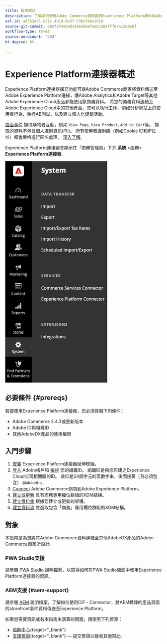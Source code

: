 ```yaml
---
title: 指南概述
description: 了解如何使用Adobe Commerce連接器將Experience Platform資料與Adobe Experience Platform整合。
exl-id: a8362e71-e21c-4b1d-8e3f-336e748e1018
source-git-commit: 092f2f4ab9d34466d66fe5b726bfff67a1309c6f
workflow-type: tm+mt
source-wordcount: '434'
ht-degree: 0%

---
```


# Experience Platform連接器概述

Experience Platform連接器擴充功能可讓Adobe Commerce商家將資料傳送至Adobe Experience Platform邊緣，讓Adobe Analytics和Adobe Target等其他Adobe Experience Cloud產品都能使用該商務資料。 將您的商務資料連結至Adobe Experience Cloud中的其他產品，您可以執行工作，例如分析網站上的使用者行為、執行AB測試，以及建立個人化促銷活動。

[店面事件](events.md) 擷取購物者互動，例如 `View Page`, `View Product`, `Add to Cart`等。 擷取的資料不包含個人識別資訊(PII)。 所有使用者識別碼（例如Cookie ID和IP位址）都會嚴格進行匿名處理。 [深入了解](https://www.adobe.com/privacy/experience-cloud.html).

Experience Platform連接器會顯示在「商務管理員」下方 **系統** >服務> **Experience Platform連接器**.

![Experience Platform連接器擴充功能管理檢視](assets/epc-adminui.png)

## 必要條件 {#prereqs}

若要使用Experience Platform連接器，您必須具備下列條件：

- Adobe Commerce 2.4.3或更新版本
- Adobe ID與組織ID
- 其他AdobeDX產品的使用權限

## 入門步驟

1. [安裝](install.md) Experience Platform連接器延伸模組。
1. [登入](https://helpx.adobe.com/manage-account/using/access-adobe-id-account.html) Adobe帳戶和 [檢視](https://experienceleague.adobe.com/docs/core-services/interface/administration/organizations.html#concept_EA8AEE5B02CF46ACBDAD6A8508646255) 您的組織ID。 組織ID是與您布建之Experience Cloud公司相關聯的ID。 此ID是24個字元的英數字串，後面接著（且必須包含） `@AdobeOrg`.
1. [Connect](connect-data.md) Adobe Commerce例項到Adobe Experience Platform。
1. [建立或更新](update-xdm.md) 具有商務專用欄位群組的XDM結構。
1. [建立資料集](https://experienceleague.adobe.com/docs/platform-learn/implement-mobile-sdk/experience-cloud/platform.html#create-a-dataset) 根據您建立或更新的架構。
1. [建立資料流](https://experienceleague.adobe.com/docs/experience-platform/edge/datastreams/overview.html) 並選取包含「商務」專用欄位群組的XDM結構。

## 對象

本指南是為想將其Adobe Commerce資料連結至其他AdobeDX產品的Adobe Commerce商家所設計。

### PWA Studio支援

請參閱 [PWA Studio](https://developer.adobe.com/commerce/pwa-studio/integrations/adobe-commerce/aep/) 說明檔案，以取得如何在PWA Studio店面中使用Experience Platform連接器的資訊。

### AEM支援 {#aem-support}

請參閱 [AEM](https://experienceleague.adobe.com/docs/experience-manager-cloud-service/content/content-and-commerce/integrations/aep.html) 說明檔案，了解如何使用CIF - Connector，將AEM轉譯的產品頁面的storefront事件資料傳送至Experience Platform。

如果您需要資訊或有本指南未涵蓋的問題，請使用下列資源：

- [協助中心](https://experienceleague.adobe.com/docs/commerce-knowledge-base/kb/overview.html){target="_blank"}
- [支援票證](https://experienceleague.adobe.com/docs/commerce-knowledge-base/kb/help-center-guide/magento-help-center-user-guide.html#submit-ticket){target="_blank"} — 提交票證以接收其他幫助。
